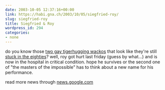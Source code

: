 ```yaml
---
date: 2003-10-05 12:37:16+00:00
link: https://habi.gna.ch/2003/10/05/siegfried-roy/
slug: siegfried-roy
title: Siegfried & Roy
wordpress_id: 294
categories:
- none
---
```


do you know those [two gay tigerhugging wackos](http://www.siegfriedandroy.com/home/index.htm) that look like they're still [stuck in the eighties](http://images.google.com/images?hl=de&lr=&ie=UTF-8&oe=UTF-8&q=siegfried+roy&btnG=Google+Suche)?
well, roy got hurt last friday (guess by what...) and is now in the hospital in critical condition.
hope he survives or the second one of "the masters of the impossible" has to think about a new name for his performance.

read more news through [news.google.com](http://news.google.com/news?hl=de&edition=de&q=siegfried+roy&btnG=News-Suche)
